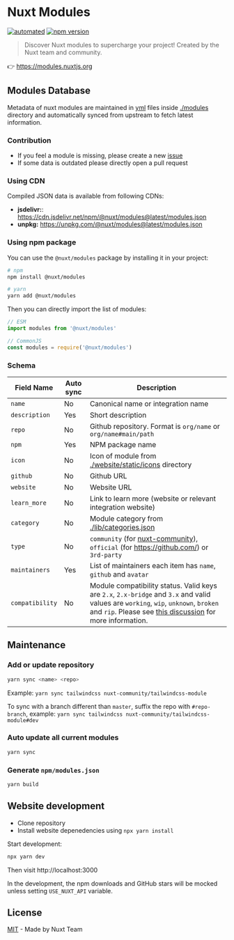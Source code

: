 # Nuxt Modules

[![automated](https://flat.badgen.net/badge/publish/automated/green)](#)
[![npm version](https://flat.badgen.net/npm/v/@nuxt/modules)](https://www.npmjs.com/package/@nuxt/modules)

> Discover Nuxt modules to supercharge your project! Created by the Nuxt team and community.

👉 https://modules.nuxtjs.org

## Modules Database

Metadata of nuxt modules are maintained in [yml](https://en.wikipedia.org/wiki/YAML) files inside [./modules](./modules) directory and automatically synced from upstream to fetch latest information.

### Contribution

- If you feel a module is missing, please create a new [issue](https://github.com/nuxt/modules/issues/new)
- If some data is outdated please directly open a pull request

### Using CDN

Compiled JSON data is available from following CDNs:

- **jsdelivr:**: https://cdn.jsdelivr.net/npm/@nuxt/modules@latest/modules.json
- **unpkg:** https://unpkg.com/@nuxt/modules@latest/modules.json

### Using npm package

You can use the `@nuxt/modules` package by installing it in your project:

```bash
# npm
npm install @nuxt/modules

# yarn
yarn add @nuxt/modules
```

Then you can directly import the list of modules:

```js
// ESM
import modules from '@nuxt/modules'

// CommonJS
const modules = require('@nuxt/modules')
```

### Schema

Field Name      | Auto sync | Description
----------------|-----------|--------------
`name`          | No        | Canonical name or integration name
`description`   | Yes       | Short description
`repo`          | No        | Github repository. Format is `org/name` or `org/name#main/path`
`npm`           | Yes       | NPM package name
`icon`          | No        | Icon of module from [./website/static/icons](./website/static/icons) directory
`github`        | No        | Github URL
`website`       | No        | Website URL
`learn_more`    | No        | Link to learn more (website or relevant integration website)
`category`      | No        | Module category from [./lib/categories.json](./lib/categories.json)
`type`          | No        | `community` (for [nuxt-community](https://github.com/nuxt-community/)), `official` (for https://github.com/) or `3rd-party`
`maintainers`   | Yes       | List of maintainers each item has `name`, `github` and `avatar`
`compatibility` | No        | Module compatibility status. Valid keys are `2.x`, `2.x-bridge` and `3.x` and valid values are `working`, `wip`, `unknown`, `broken` and `rip`. Please see [this discussion](https://github.com/nuxt/framework/discussions/751) for more information.


## Maintenance

### Add or update repository

```bash
yarn sync <name> <repo>
```

Example: `yarn sync tailwindcss nuxt-community/tailwindcss-module`

To sync with a branch different than `master`, suffix the repo with `#repo-branch`, example: `yarn sync tailwindcss nuxt-community/tailwindcss-module#dev`

### Auto update all current modules

```bash
yarn sync
```

### Generate `npm/modules.json`

```sh
yarn build
```

## Website development

- Clone repository
- Install website depenedencies using `npx yarn install`

Start development:

```bash
npx yarn dev
```

Then visit http://localhost:3000

In the development, the npm downloads and GitHub stars will be mocked unless setting `USE_NUXT_API` variable.

## License

[MIT](./LICENSE) - Made by Nuxt Team
